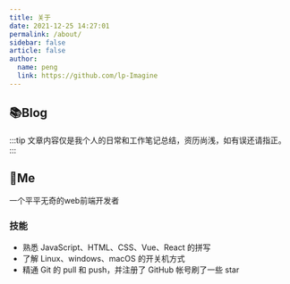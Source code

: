 ```yaml
---
title: 关于
date: 2021-12-25 14:27:01
permalink: /about/
sidebar: false
article: false
author:
  name: peng
  link: https://github.com/lp-Imagine
---
```


## 📚Blog

:::tip
文章内容仅是我个人的日常和工作笔记总结，资历尚浅，如有误还请指正。
:::

<!-- 小熊猫 -->
<!-- <img src="/img/panda-waving.png" class="panda no-zoom" style="width: 130px;height: 115px;opacity: 0.8;margin-bottom: -4px;padding-bottom:0;position: fixed;bottom: 0;left: 0.5rem;z-index: 1;"> -->

## 🐼Me
一个平平无奇的web前端开发者

### 技能
* 熟悉 JavaScript、HTML、CSS、Vue、React 的拼写
* 了解 Linux、windows、macOS 的开关机方式
* 精通 Git 的 pull 和 push，并注册了 GitHub 帐号刷了一些 star

